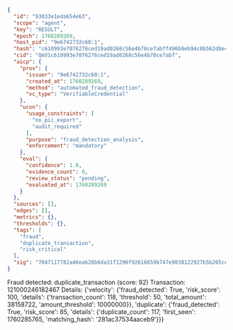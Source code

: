 ```json
{
  "id": "93833e1eda654e63",
  "scope": "agent",
  "key": "RESULT",
  "epoch": 1760289269,
  "host_pid": "9e6742732c60:1",
  "hash": "c610993e7076276ced19ad0268c56e4b70ce7abff496b9eb94c0b562d8ec9a2d",
  "cid": "QmV1c610993e7076276ced19ad0268c56e4b70ce7abf",
  "aicp": {
    "prov": {
      "issuer": "9e6742732c60:1",
      "created_at": 1760289269,
      "method": "automated_fraud_detection",
      "vc_type": "VerifiableCredential"
    },
    "ucon": {
      "usage_constraints": [
        "no_pii_export",
        "audit_required"
      ],
      "purpose": "fraud_detection_analysis",
      "enforcement": "mandatory"
    },
    "eval": {
      "confidence": 1.0,
      "evidence_count": 0,
      "review_status": "pending",
      "evaluated_at": 1760289269
    }
  },
  "sources": [],
  "edges": [],
  "metrics": {},
  "thresholds": {},
  "tags": [
    "fraud",
    "duplicate_transaction",
    "risk_critical"
  ],
  "sig": "7847117782a46eab28b6da31f1296f92616659b747e9838122927b5b265cebb2"
}
```

Fraud detected: duplicate_transaction (score: 92)
Transaction: 121000246182467
Details: {'velocity': {'fraud_detected': True, 'risk_score': 100, 'details': {'transaction_count': 118, 'threshold': 50, 'total_amount': 38158722, 'amount_threshold': 10000000}}, 'duplicate': {'fraud_detected': True, 'risk_score': 85, 'details': {'duplicate_count': 117, 'first_seen': 1760285765, 'matching_hash': '281ac37534aaceb9'}}}